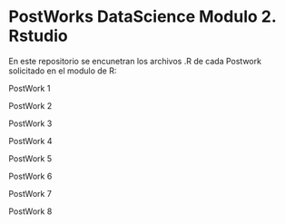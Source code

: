 # PostWorks DataScience Modulo 2. Rstudio
En este repositorio se encunetran los archivos .R de cada Postwork solicitado en el modulo de R:

PostWork 1

PostWork 2

PostWork 3

PostWork 4

PostWork 5

PostWork 6

PostWork 7

PostWork 8
